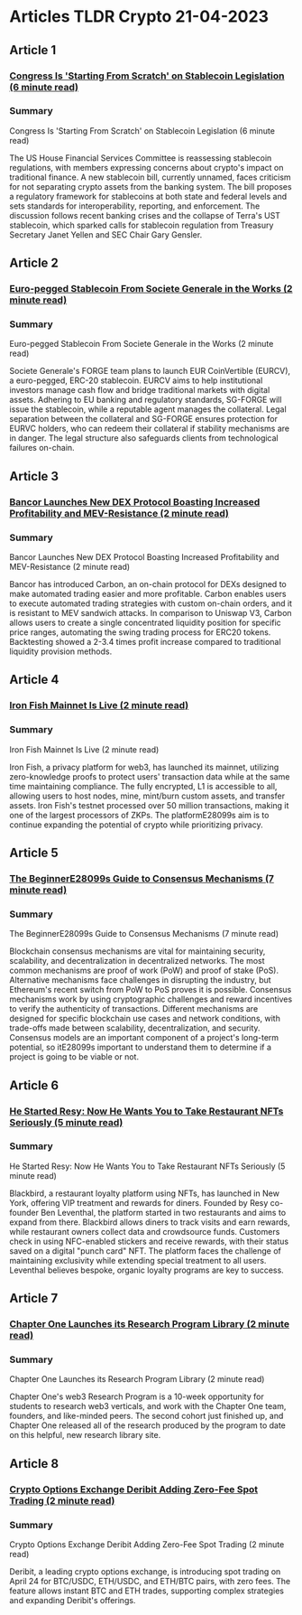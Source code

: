 # Articles TLDR Crypto 21-04-2023

## Article 1
### [Congress Is 'Starting From Scratch' on Stablecoin Legislation (6 minute read)](https://tldr.tech)
### Summary 
 Congress Is 'Starting From Scratch' on Stablecoin Legislation (6 minute read)

The US House Financial Services Committee is reassessing stablecoin regulations, with members expressing concerns about crypto's impact on traditional finance. A new stablecoin bill, currently unnamed, faces criticism for not separating crypto assets from the banking system. The bill proposes a regulatory framework for stablecoins at both state and federal levels and sets standards for interoperability, reporting, and enforcement. The discussion follows recent banking crises and the collapse of Terra's UST stablecoin, which sparked calls for stablecoin regulation from Treasury Secretary Janet Yellen and SEC Chair Gary Gensler.

## Article 2
### [Euro-pegged Stablecoin From Societe Generale in the Works (2 minute read)](https://tldr.tech)
### Summary 
 Euro-pegged Stablecoin From Societe Generale in the Works (2 minute read)

Societe Generale's FORGE team plans to launch EUR CoinVertible (EURCV), a euro-pegged, ERC-20 stablecoin. EURCV aims to help institutional investors manage cash flow and bridge traditional markets with digital assets. Adhering to EU banking and regulatory standards, SG-FORGE will issue the stablecoin, while a reputable agent manages the collateral. Legal separation between the collateral and SG-FORGE ensures protection for EURVC holders, who can redeem their collateral if stability mechanisms are in danger. The legal structure also safeguards clients from technological failures on-chain.

## Article 3
### [Bancor Launches New DEX Protocol Boasting Increased Profitability and MEV-Resistance (2 minute read)](https://tldr.tech)
### Summary 
 Bancor Launches New DEX Protocol Boasting Increased Profitability and MEV-Resistance (2 minute read)

Bancor has introduced Carbon, an on-chain protocol for DEXs designed to make automated trading easier and more profitable. Carbon enables users to execute automated trading strategies with custom on-chain orders, and it is resistant to MEV sandwich attacks. In comparison to Uniswap V3, Carbon allows users to create a single concentrated liquidity position for specific price ranges, automating the swing trading process for ERC20 tokens. Backtesting showed a 2-3.4 times profit increase compared to traditional liquidity provision methods.

## Article 4
### [Iron Fish Mainnet Is Live (2 minute read)](https://tldr.tech)
### Summary 
 Iron Fish Mainnet Is Live (2 minute read)

Iron Fish, a privacy platform for web3, has launched its mainnet, utilizing zero-knowledge proofs to protect users' transaction data while at the same time maintaining compliance. The fully encrypted, L1 is accessible to all, allowing users to host nodes, mine, mint/burn custom assets, and transfer assets. Iron Fish's testnet processed over 50 million transactions, making it one of the largest processors of ZKPs. The platformE28099s aim is to continue expanding the potential of crypto while prioritizing privacy.

## Article 5
### [The BeginnerE28099s Guide to Consensus Mechanisms (7 minute read)](https://tldr.tech)
### Summary 
 The BeginnerE28099s Guide to Consensus Mechanisms (7 minute read)

Blockchain consensus mechanisms are vital for maintaining security, scalability, and decentralization in decentralized networks. The most common mechanisms are proof of work (PoW) and proof of stake (PoS). Alternative mechanisms face challenges in disrupting the industry, but Ethereum's recent switch from PoW to PoS proves it is possible. Consensus mechanisms work by using cryptographic challenges and reward incentives to verify the authenticity of transactions. Different mechanisms are designed for specific blockchain use cases and network conditions, with trade-offs made between scalability, decentralization, and security. Consensus models are an important component of a project's long-term potential, so itE28099s important to understand them to determine if a project is going to be viable or not.

## Article 6
### [He Started Resy: Now He Wants You to Take Restaurant NFTs Seriously (5 minute read)](https://tldr.tech)
### Summary 
 He Started Resy: Now He Wants You to Take Restaurant NFTs Seriously (5 minute read)

Blackbird, a restaurant loyalty platform using NFTs, has launched in New York, offering VIP treatment and rewards for diners. Founded by Resy co-founder Ben Leventhal, the platform started in two restaurants and aims to expand from there. Blackbird allows diners to track visits and earn rewards, while restaurant owners collect data and crowdsource funds. Customers check in using NFC-enabled stickers and receive rewards, with their status saved on a digital "punch card" NFT. The platform faces the challenge of maintaining exclusivity while extending special treatment to all users. Leventhal believes bespoke, organic loyalty programs are key to success.

## Article 7
### [Chapter One Launches its Research Program Library (2 minute read)](https://tldr.tech)
### Summary 
 Chapter One Launches its Research Program Library (2 minute read)

Chapter One's web3 Research Program is a 10-week opportunity for students to research web3 verticals, and work with the Chapter One team, founders, and like-minded peers. The second cohort just finished up, and Chapter One released all of the research produced by the program to date on this helpful, new research library site.

## Article 8
### [Crypto Options Exchange Deribit Adding Zero-Fee Spot Trading (2 minute read)](https://tldr.tech)
### Summary 
 Crypto Options Exchange Deribit Adding Zero-Fee Spot Trading (2 minute read)

Deribit, a leading crypto options exchange, is introducing spot trading on April 24 for BTC/USDC, ETH/USDC, and ETH/BTC pairs, with zero fees. The feature allows instant BTC and ETH trades, supporting complex strategies and expanding Deribit's offerings.

